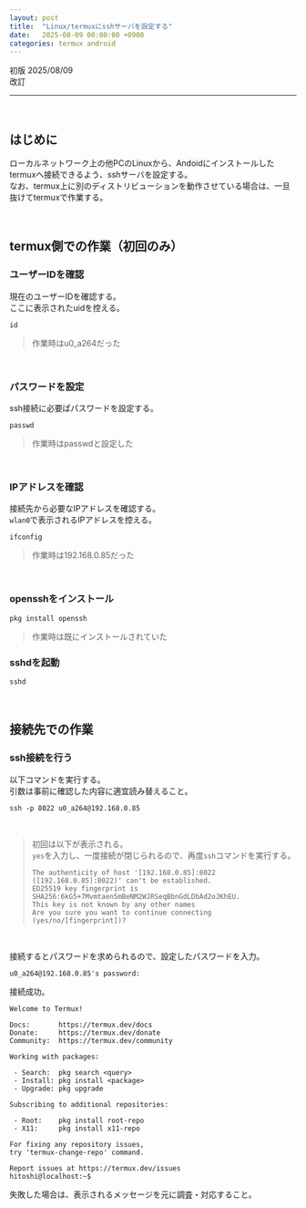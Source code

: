 ```yaml
---
layout: post
title:  "Linux/termuxにsshサーバを設定する"
date:   2025-08-09 00:00:00 +0900
categories: termux android
---
```


初版 2025/08/09  
改訂 

-----

<br>

## はじめに

ローカルネットワーク上の他PCのLinuxから、Andoidにインストールしたtermuxへ接続できるよう、sshサーバを設定する。  
なお、termux上に別のディストリビューションを動作させている場合は、一旦抜けてtermuxで作業する。  

<br>

## termux側での作業（初回のみ）

### ユーザーIDを確認

現在のユーザーIDを確認する。  
ここに表示されたuidを控える。  

```
id
```

>作業時はu0_a264だった

<br>

### パスワードを設定

ssh接続に必要ぱパスワードを設定する。  

```
passwd
```

>作業時はpasswdと設定した

<br>

### IPアドレスを確認

接続先から必要なIPアドレスを確認する。  
`wlan0`で表示されるIPアドレスを控える。  

```
ifconfig
```

>作業時は192.168.0.85だった

<br>

### opensshをインストール

```
pkg install openssh
```

>作業時は既にインストールされていた


### sshdを起動

```
sshd
```

<br>

## 接続先での作業

### ssh接続を行う

以下コマンドを実行する。  
引数は事前に確認した内容に適宜読み替えること。  

```
ssh -p 8022 u0_a264@192.168.0.85
```

<br>

>初回は以下が表示される。  
>`yes`を入力し、一度接続が閉じられるので、再度`ssh`コマンドを実行する。  
>
>```
>The authenticity of host '[192.168.0.85]:8022 ([192.168.0.85]:8022)' can't be established.
>ED25519 key fingerprint is SHA256:6kG5+7Mvmtaen5mBeNM2WJRSeqBbnGdLDbAd2oJKhEU.
>This key is not known by any other names
>Are you sure you want to continue connecting (yes/no/[fingerprint])?
>```

<br>

接続するとパスワードを求められるので、設定したパスワードを入力。  

```
u0_a264@192.168.0.85's password:
```

接続成功。  

```
Welcome to Termux!

Docs:       https://termux.dev/docs
Donate:     https://termux.dev/donate
Community:  https://termux.dev/community

Working with packages:

 - Search:  pkg search <query>
 - Install: pkg install <package>
 - Upgrade: pkg upgrade

Subscribing to additional repositories:

 - Root:    pkg install root-repo
 - X11:     pkg install x11-repo

For fixing any repository issues,
try 'termux-change-repo' command.

Report issues at https://termux.dev/issues
hitoshi@localhost:~$
```

失敗した場合は、表示されるメッセージを元に調査・対応すること。  


